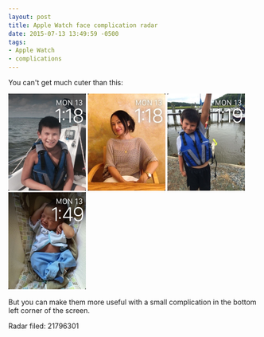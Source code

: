 ```yaml
---
layout: post
title: Apple Watch face complication radar
date: 2015-07-13 13:49:59 -0500
tags: 
- Apple Watch
- complications
---
```


You can't get much cuter than this:

<img src="/images/watch_complication_radar-1.jpg"  width="156" height="195">
<img src="/images/watch_complication_radar-2.jpg"  width="156" height="195">
<img src="/images/watch_complication_radar-3.jpg"  width="156" height="195">
<img src="/images/watch_complication_radar-4.jpg"  width="156" height="195">

But you can make them more useful with a small complication in the bottom left corner of the screen.

Radar filed: 21796301